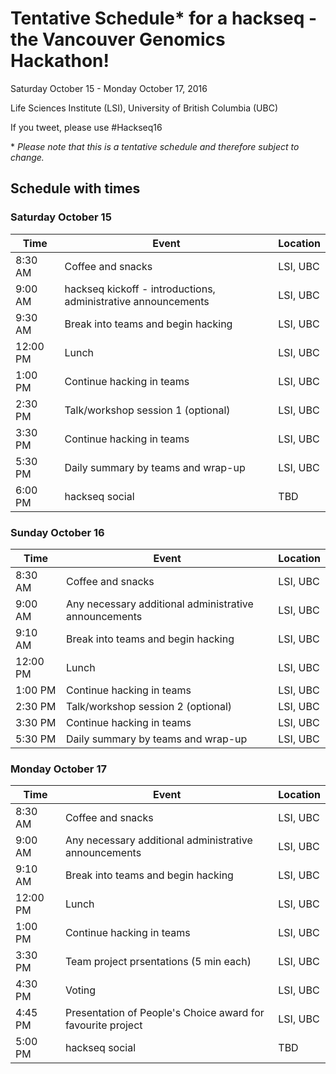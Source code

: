 # Tentative Schedule* for a hackseq - the Vancouver Genomics Hackathon!

Saturday October 15 - Monday October 17, 2016

Life Sciences Institute (LSI), University of British Columbia (UBC)

If you tweet, please use #Hackseq16

\* *Please note that this is a tentative schedule and therefore subject to change.*

## Schedule with times

### Saturday October 15 

| Time | Event | Location |
|------|-------|----------|
|8:30 AM | Coffee and snacks | LSI, UBC |
| 9:00 AM | hackseq kickoff - introductions, administrative announcements | LSI, UBC |
| 9:30 AM | Break into teams and begin hacking | LSI, UBC |
| 12:00 PM | Lunch | LSI, UBC |
| 1:00 PM | Continue hacking in teams | LSI, UBC |
| 2:30 PM | Talk/workshop session 1 (optional) |  LSI, UBC |
| 3:30 PM | Continue hacking in teams | LSI, UBC |
| 5:30 PM | Daily summary by teams and wrap-up | LSI, UBC |
| 6:00 PM | hackseq social | TBD |

### Sunday October 16

| Time | Event | Location |
|------|-------|----------|
|8:30 AM | Coffee and snacks | LSI, UBC |
| 9:00 AM | Any necessary additional administrative announcements | LSI, UBC |
| 9:10 AM | Break into teams and begin hacking | LSI, UBC |
| 12:00 PM | Lunch | LSI, UBC |
| 1:00 PM | Continue hacking in teams | LSI, UBC |
| 2:30 PM | Talk/workshop session 2 (optional) |  LSI, UBC |
| 3:30 PM | Continue hacking in teams | LSI, UBC |
| 5:30 PM | Daily summary by teams and wrap-up | LSI, UBC |

### Monday October 17

| Time | Event | Location |
|------|-------|----------|
|8:30 AM | Coffee and snacks | LSI, UBC |
| 9:00 AM | Any necessary additional administrative announcements | LSI, UBC |
| 9:10 AM | Break into teams and begin hacking | LSI, UBC |
| 12:00 PM | Lunch | LSI, UBC |
| 1:00 PM | Continue hacking in teams | LSI, UBC |
| 3:30 PM | Team project prsentations (5 min each) | LSI, UBC |
| 4:30 PM | Voting | LSI, UBC |
| 4:45 PM | Presentation of People's Choice award for favourite project | LSI, UBC |
| 5:00 PM | hackseq social | TBD |
